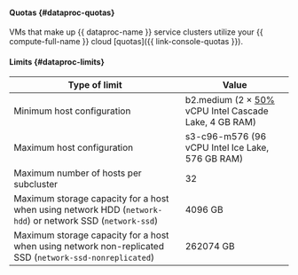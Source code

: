 #### Quotas {#dataproc-quotas}

VMs that make up {{ dataproc-name }} service clusters utilize your {{ compute-full-name }} cloud [quotas]({{ link-console-quotas }}).

#### Limits {#dataproc-limits}

Type of limit | Value
--- | ---
Minimum host configuration | b2.medium (2 × [50%](../../compute/concepts/performance-levels.md) vCPU Intel Cascade Lake, 4 GB RAM)
Maximum host configuration | s3-c96-m576 (96 vCPU Intel Ice Lake, 576 GB RAM)
Maximum number of hosts per subcluster | 32
Maximum storage capacity for a host when using network HDD (`network-hdd`) or network SSD (`network-ssd`) | 4096 GB
Maximum storage capacity for a host when using network non-replicated SSD (`network-ssd-nonreplicated`) | 262074 GB
